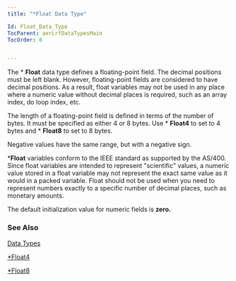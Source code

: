 ```yaml
---
title: "*Float Data Type"

Id: Float_Data_Type
TocParent: aerLrfDataTypesMain
TocOrder: 6


---
```


The * **Float** data type defines a floating-point field. The decimal positions must be left blank. However, floating-point fields are considered to have decimal positions. As a result, float variables may not be used in any place where a numeric value without decimal places is required, such as an array index, do loop index, etc. 

The length of a floating-point field is defined in terms of the number of bytes. It must be specified as either 4 or 8 bytes. Use * **Float4** to set to 4 bytes and * **Float8** to set to 8 bytes. 

Negative values have the same range, but with a negative sign. 

***Float** variables conform to the IEEE standard as supported by the AS/400. Since float variables are intended to represent "scientific" values, a numeric value stored in a float variable may not represent the exact same value as it would in a packed variable. Float should not be used when you need to represent numbers exactly to a specific number of decimal places, such as monetary amounts. 

The default initialization value for numeric fields is **zero.** 

### See Also
[Data Types](aerLrfDataTypesMain.html)

[*Float4](Float8_Data_Type.html)

[*Float8](Float8_Data_Type.html) 
